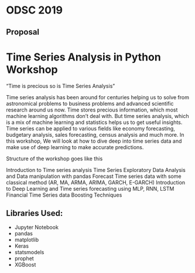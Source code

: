 # ODSC 2019

## Proposal

# Time Series Analysis in Python Workshop
“Time is precious so is Time Series Analysis”

Time series analysis has been around for centuries helping us to solve from astronomical problems to business problems and advanced scientific research around us now. Time stores precious information, which most machine learning algorithms don’t deal with. But time series analysis, which is a mix of machine learning and statistics helps us to get useful insights. Time series can be applied to various fields like economy forecasting, budgetary analysis, sales forecasting, census analysis and much more. In this workshop, We will look at how to dive deep into time series data and make use of deep learning to make accurate predictions.

Structure of the workshop goes like this

Introduction to Time series analysis
Time Series Exploratory Data Analysis and Data manipulation with pandas
Forecast Time series data with some classical method (AR, MA, ARMA, ARIMA, GARCH, E-GARCH)
Introduction to Deep Learning and Time series forecasting using MLP, RNN, LSTM
Financial Time Series data
Boosting Techniques

## Libraries Used:

* Jupyter Notebook
* pandas
* matplotlib
* Keras 
* statsmodels
* prophet
* XGBoost
